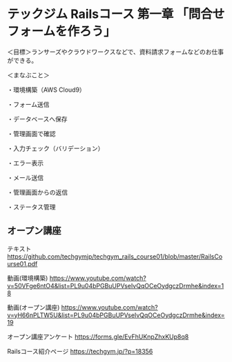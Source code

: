 # テックジム Railsコース 第一章 「問合せフォームを作ろう」

＜目標＞ランサーズやクラウドワークスなどで、資料請求フォームなどのお仕事ができる。


＜まなぶこと＞

・環境構築（AWS Cloud9）

・フォーム送信

・データベースへ保存

・管理画面で確認

・入力チェック（バリデーション）

・エラー表示

・メール送信

・管理画面からの返信

・ステータス管理

## オープン講座
テキスト 
https://github.com/techgymjp/techgym_rails_course01/blob/master/RailsCourse01.pdf

動画(環境構築) 
https://www.youtube.com/watch?v=50VFge6ntO4&list=PL9u04bPGBuUPVseIvQqOCeOydgczDrmhe&index=18

動画(オープン講座) 
https://www.youtube.com/watch?v=yH66nPLTW5U&list=PL9u04bPGBuUPVseIvQqOCeOydgczDrmhe&index=19

オープン講座アンケート
https://forms.gle/EvFhUKnpZhxKUp8q8

Railsコース紹介ページ
https://techgym.jp/?p=18356

